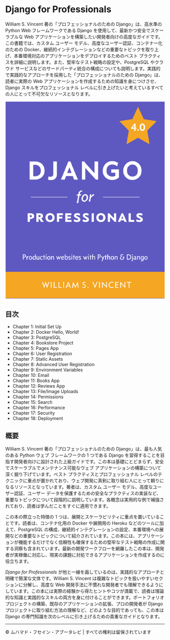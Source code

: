 
<!-- ©©©©©©©©©©©©©©©©©©©©©©©© All Rights Are Reserved By Muhammad Husain Abootalebi ©©©©©©©©©©©©©©©©©©©©©©©©©©©©©©©©©© -->

# Django for Professionals

William S. Vincent 著の「プロフェッショナルのための Django」は​​、高水準の Python Web フレームワークである Django を使用して、最新かつ安全でスケーラブルな Web アプリケーションを構築したい開発者向けの高度なガイドです。この書籍では、カスタム ユーザー モデル、高度なユーザー認証、コンテナー化のための Docker、継続的インテグレーションなどの重要なトピックを取り上げ、本番環境対応のアプリケーションをデプロイするためのベスト プラクティスを詳細に説明します。また、堅牢なテスト戦略の設定や、PostgreSQL やクラウド サービスなどのサードパーティ統合の構成についても説明します。実践的で実践的なアプローチを採用した「プロフェッショナルのための Django」は​​、読者に実際の Web アプリケーションを作成するための知識を身につけさせ、Django スキルをプロフェッショナル レベルに引き上げたいと考えているすべての人にとって不可欠なリソースとなります。

![Django For Beginners](../../assets/Books/Book%20Covers/0%20-%202%20-%20Django%20for%20Professionals.webp)

## 目次

- Chapter 1: Initial Set Up
- Chapter 2: Docker Hello, World!
- Chapter 3: PostgreSQL
- Chapter 4: Bookstore Project
- Chapter 5: Pages App
- Chapter 6: User Registration
- Chapter 7: Static Assets
- Chapter 8: Advanced User Registration
- Chapter 9: Environment Variables
- Chapter 10: Email
- Chapter 11: Books App
- Chapter 12: Reviews App
- Chapter 13: File/Image Uploads
- Chapter 14: Permissions
- Chapter 15: Search
- Chapter 16: Performance
- Chapter 17: Security
- Chapter 18: Deployment

## 概要

William S. Vincent 著の「プロフェッショナルのための Django」は​​、最も人気のある Python ウェブ フレームワークの 1 つである Django を習得することを目指す開発者向けに設計された上級ガイドです。この本は基礎にとどまらず、安全でスケーラブルでメンテナンス可能なウェブ アプリケーションの構築について深く掘り下げています。ベスト プラクティスとプロフェッショナル レベルのテクニックに重点が置かれており、ウェブ開発に真剣に取り組む人にとって頼りになるリソースとなっています。著者は、カスタム ユーザー モデル、高度なユーザー認証、ユーザー データを保護するための安全なプラクティスの実装など、重要なトピックについて段階的に説明しています。各概念は実用的な例で補強されており、読者は学んだことをすぐに適用できます。

この本の際立った特徴の 1 つは、展開とスケーラビリティに重点を置いていることです。読者は、コンテナ化用の Docker や展開用の Heroku などのツールに加えて、PostgreSQL の構成、継続的インテグレーションの設定、本番環境への展開などの重要なトピックについて紹介されています。この本には、アプリケーションが機能するだけでなく信頼性も確保するための堅牢なテスト戦略の作成に関する洞察も含まれています。最新の開発ワークフローを網羅したこの本は、開発者が実稼働に対応し、現実の課題に対処できるアプリケーションを作成するのに役立ちます。

*Django for Professionals* が他と一線を画しているのは、実践的なアプローチと明確で簡潔な文体です。William S. Vincent は複雑なトピックを扱いやすいセクションに分解し、高度な Web 開発手法に不慣れな開発者でも理解できるようにしています。この本には実際の経験から得たヒントやコツが満載で、読者は理論的な知識と実践的なスキルの両方を身に付けることができます。ポートフォリオ プロジェクトの構築、既存のアプリケーションの拡張、プロの開発者が Django プロジェクトに取り組む方法の理解など、どのような目的であっても、この本は Django の専門知識を次のレベルに引き上げるための貴重なガイドとなります。

---

© ムハマド・フセイン・アブータレビ | すべての権利は留保されています

<!-- ©©©©©©©©©©©©©©©©©©©©©©©© All Rights Are Reserved By Muhammad Husain Abootalebi ©©©©©©©©©©©©©©©©©©©©©©©©©©©©©©©©©© -->
